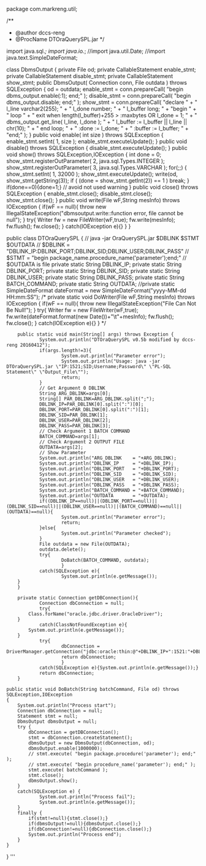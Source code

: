 
package com.markreng.util; 

/** 
 * @author dccs-reng 
 * @ProcName DTOraQuerySPL.jar 
 */ 

import java.sql.*; 
import java.io.*; 
//import java.util.Date; 
//import java.text.SimpleDateFormat; 

class DbmsOutput { 
        private File od; 
        private CallableStatement enable_stmt; 
        private CallableStatement disable_stmt; 
        private CallableStatement show_stmt; 
        public DbmsOutput( Connection conn, File outdata ) throws SQLException 
        { 
                od = outdata; 
            enable_stmt  = conn.prepareCall( "begin dbms_output.enable(:1); end;" ); 
            disable_stmt = conn.prepareCall( "begin dbms_output.disable; end;" ); 
            show_stmt = conn.prepareCall( 
                  "declare " + 
                  "    l_line varchar2(255); " + 
                  "    l_done number; " + 
                  "    l_buffer long; " + 
                  "begin " + 
                  "  loop " + 
                  "    exit when length(l_buffer)+255 > :maxbytes OR l_done = 1; " + 
                  "    dbms_output.get_line( l_line, l_done ); " + 
                  "    l_buffer := l_buffer || l_line || chr(10); " + 
                  "  end loop; " + 
                  " :done := l_done; " + 
                  " :buffer := l_buffer; " + 
                  "end;" ); 
        } 
        public void enable( int size ) throws SQLException 
        { 
            enable_stmt.setInt( 1, size ); 
            enable_stmt.executeUpdate(); 
        } 
        public void disable() throws SQLException 
        { 
            disable_stmt.executeUpdate(); 
        } 
        public void show() throws SQLException,IOException 
        { 
                int done = 0; 
            show_stmt.registerOutParameter( 2, java.sql.Types.INTEGER ); 
            show_stmt.registerOutParameter( 3, java.sql.Types.VARCHAR ); 
            for(;;) 
            { 
                show_stmt.setInt( 1, 32000 ); 
                show_stmt.executeUpdate(); 
                write(od, show_stmt.getString(3)); 
                if ( (done = show_stmt.getInt(2)) == 1 ) break; 
            } 
            if(done==0){done=1;} // avoid not used warning 
        } 
        public void close() throws SQLException 
        { 
            enable_stmt.close(); 
            disable_stmt.close(); 
            show_stmt.close(); 
        } 
        public void write(File wF,String mesInfo) throws IOException 
        { 
        if(wF == null){ 
            throw new IllegalStateException("dbmsoutput.write::function error, file cannot be null"); 
        } 
        try{ 
                Writer fw = new FileWriter(wF,true); 
            fw.write(mesInfo); 
            fw.flush(); 
            fw.close(); 
        } 
        catch(IOException e){} 
        } 
} 

public class DTOraQuerySPL { 
    // java -jar OraQuerySPL.jar $DBLINK $STMT $OUTDATA 
    // $DBLINK = "DBLINK_IP:DBLINK_PORT;DBLINK_SID;DBLINK_USER;DBLINK_PASS"
    // $STMT = "begin package_name.procedure_name('parameter');end;" 
    // $OUTDATA is file 
        private static String DBLINK_IP; 
    private static String DBLINK_PORT; 
        private static String DBLINK_SID; 
        private static String DBLINK_USER; 
        private static String DBLINK_PASS; 
        private static String BATCH_COMMAND; 
        private static String OUTDATA; 
        //private static SimpleDateFormat dateFormat = new SimpleDateFormat("yyyy-MM-dd HH:mm:SS"); 
        /* 
    private static void DoWriter(File wF,String mesInfo) throws IOException { 
        if(wF == null){ 
            throw new IllegalStateException("File Can Not Be Null!"); 
        } 
        try{ 
            Writer fw = new FileWriter(wF,true); 
            fw.write(dateFormat.format(new Date())+"\t"+mesInfo); 
            fw.flush(); 
            fw.close(); 
        } 
        catch(IOException e){} 
    } 
    */ 
    
        public static void main(String[] args) throws Exception { 
                System.out.println("DTOraQuerySPL v0.5b modified by dccs-reng 20160412"); 
                if(args.length!=3){ 
                        System.out.println("Parameter error"); 
                        System.out.println("Usage: java -jar DTOraQuerySPL.jar \"IP:1521;SID;Username;Password\" \"PL-SQL Statement\" \"Output_File\""); 
                        return; 
                } 
                // Get Argument 0 DBLINK 
                String ARG_DBLINK=args[0];                 
                String[] PAR_DBLINK=ARG_DBLINK.split(";"); 
                DBLINK_IP=PAR_DBLINK[0].split(":")[0];                 
                DBLINK_PORT=PAR_DBLINK[0].split(":")[1];                 
                DBLINK_SID=PAR_DBLINK[1];                 
                DBLINK_USER=PAR_DBLINK[2];                 
                DBLINK_PASS=PAR_DBLINK[3];         
                // Check Argument 1 BATCH COMMAND 
                BATCH_COMMAND=args[1]; 
                // Check Argument 2 OUTPUT FILE 
                OUTDATA=args[2]; 
                // Show Parameter 
                System.out.println("ARG_DBLINK    = "+ARG_DBLINK); 
                System.out.println("DBLINK_IP     = "+DBLINK_IP); 
                System.out.println("DBLINK_PORT   = "+DBLINK_PORT); 
                System.out.println("DBLINK_SID    = "+DBLINK_SID);
                System.out.println("DBLINK_USER   = "+DBLINK_USER); 
                System.out.println("DBLINK_PASS   = "+DBLINK_PASS); 
                System.out.println("BATCH_COMMAND = "+BATCH_COMMAND); 
                System.out.println("OUTDATA       = "+OUTDATA); 
                if((DBLINK_IP==null)||(DBLINK_PORT==null)||(DBLINK_SID==null)||(DBLINK_USER==null)||(BATCH_COMMAND)==null||(OUTDATA)==null){ 
                        System.out.println("Parameter error"); 
                        return; 
                }else{ 
                        System.out.println("Parameter checked"); 
                } 
                File outdata = new File(OUTDATA); 
                outdata.delete(); 
                try{ 
                        DoBatch(BATCH_COMMAND, outdata); 
                        } 
                catch(SQLException e){ 
                        System.out.println(e.getMessage()); 
        } 
        } 

        private static Connection getDBConnection(){ 
                Connection dbConnection = null; 
                try{ 
            Class.forName("oracle.jdbc.driver.OracleDriver"); 
        } 
                catch(ClassNotFoundException e){ 
            System.out.println(e.getMessage()); 
        } 
                try{ 
                        dbConnection = DriverManager.getConnection("jdbc:oracle:thin:@"+DBLINK_IP+":1521:"+DBLINK_SID,DBLINK_USER,DBLINK_PASS);
                        return dbConnection; 
                        } 
                catch(SQLException e){System.out.println(e.getMessage());} 
                return dbConnection; 
        } 

    public static void DoBatch(String batchCommand, File od) throws SQLException,IOException 
    { 
        System.out.println("Process start"); 
        Connection dbConnection = null; 
        Statement stmt = null; 
        DbmsOutput dbmsOutput = null; 
        try { 
            dbConnection = getDBConnection(); 
            stmt = dbConnection.createStatement(); 
            dbmsOutput = new DbmsOutput(dbConnection, od); 
            dbmsOutput.enable(1000000); 
            // stmt.execute( "begin package.procedure('parameter'); end;" ); 
            // stmt.execute( "begin procedure_name('parameter'); end;" ); 
            stmt.execute( batchCommand ); 
            stmt.close(); 
            dbmsOutput.show(); 
        } 
        catch(SQLException e) { 
                System.out.println("Process fail"); 
                System.out.println(e.getMessage()); 
        } 
        finally { 
            if(stmt!=null){stmt.close();} 
            if(dbmsOutput!=null){dbmsOutput.close();} 
            if(dbConnection!=null){dbConnection.close();} 
            System.out.println("Process end"); 
        } 
    } 
}
'''
